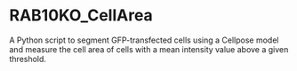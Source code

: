 # RAB10KO_CellArea
A Python script to segment GFP-transfected cells using a Cellpose model and measure the cell area of cells with a mean intensity value above a given threshold.
